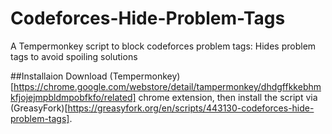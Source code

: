 # Codeforces-Hide-Problem-Tags
A Tempermonkey script to block codeforces problem tags: Hides problem tags to avoid spoiling solutions

##Installaion
Download (Tempermonkey)[https://chrome.google.com/webstore/detail/tampermonkey/dhdgffkkebhmkfjojejmpbldmpobfkfo/related] chrome extension, then install the script via (GreasyFork)[https://greasyfork.org/en/scripts/443130-codeforces-hide-problem-tags].
